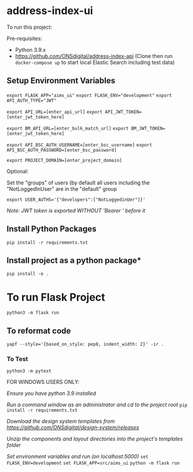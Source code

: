# address-index-ui

To run this project:

Pre-requisites:
* Python 3.9.x
* https://github.com/ONSdigital/address-index-api
(Clone then run `docker-compose up` to start local Elastic Search including test data)


## Setup Environment Variables

`export FLASK_APP="aims_ui"`
`export FLASK_ENV="development"`
`export API_AUTH_TYPE="JWT"`

`export API_URL=[enter_api_url]`
`export API_JWT_TOKEN=[enter_jwt_token_here]`

`export BM_API_URL=[enter_bulk_match_url]`
`export BM_JWT_TOKEN=[enter_jwt_token_here]`

`export API_BSC_AUTH_USERNAME=[enter_bsc_username]`
`export API_BSC_AUTH_PASSWORD=[enter_bsc_password]`

`export PROJECT_DOMAIN=[enter_project_domain]`

Optional:

Set the "groups" of users (by default all users including the "NotLoggedInUser" are in the "default" group

`export USER_AUTHS='{"developers":["NotLoggedinUer"]}'`

*Note: JWT token is exported WITHOUT 'Bearer ' before it*

## Install Python Packages

`pip install -r requirements.txt`

## Install project as a python package*

`pip install -e .`

# To run Flask Project

`python3 -m flask run`

## To reformat code

`yapf --style='{based_on_style: pep8, indent_width: 2}' -ir .`

### To Test
`python3 -m pytest`

FOR WINDOWS USERS ONLY:

*Ensure you have python 3.9 installed*

*Run a command window as an administrator and cd to the project root*
`pip install -r requirements.txt`

*Download the design system templates from https://github.com/ONSdigital/design-system/releases*

*Unzip the components and layout directories into the project's templates folder*

*Set environment variables and run (on localhost:5000)*
`set FLASK_ENV=development`
`set FLASK_APP=src/aims_ui`
`python -m flask run`

